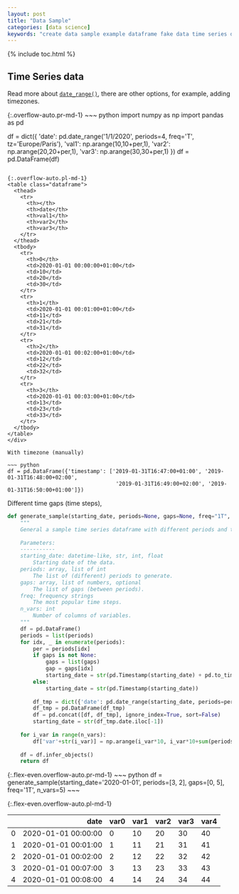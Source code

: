 ```yaml
---
layout: post
title: "Data Sample"
categories: [data science]
keywords: "create data sample example dataframe fake data time series data int numbers columns list of int numbers from numpy different time steps gaps don't continue"
---
```


{% include toc.html %}

## Time Series data

Read more about [`date_range()`](https://pandas.pydata.org/pandas-docs/stable/reference/api/pandas.date_range.html), there are other options, for example, adding timezones.

<div class="d-md-flex" markdown="1">
{:.overflow-auto.pr-md-1}
~~~ python
import numpy as np
import pandas as pd

df = dict({
    'date': pd.date_range('1/1/2020', periods=4, freq='T', tz='Europe/Paris'),
    'val1': np.arange(10,10+per,1),
    'var2': np.arange(20,20+per,1),
    'var3': np.arange(30,30+per,1)
})
df = pd.DataFrame(df)
~~~

{:.overflow-auto.pl-md-1}
<table class="dataframe">
  <thead>
    <tr>
      <th></th>
      <th>date</th>
      <th>val1</th>
      <th>var2</th>
      <th>var3</th>
    </tr>
  </thead>
  <tbody>
    <tr>
      <th>0</th>
      <td>2020-01-01 00:00:00+01:00</td>
      <td>10</td>
      <td>20</td>
      <td>30</td>
    </tr>
    <tr>
      <th>1</th>
      <td>2020-01-01 00:01:00+01:00</td>
      <td>11</td>
      <td>21</td>
      <td>31</td>
    </tr>
    <tr>
      <th>2</th>
      <td>2020-01-01 00:02:00+01:00</td>
      <td>12</td>
      <td>22</td>
      <td>32</td>
    </tr>
    <tr>
      <th>3</th>
      <td>2020-01-01 00:03:00+01:00</td>
      <td>13</td>
      <td>23</td>
      <td>33</td>
    </tr>
  </tbody>
</table>
</div>

With timezone (manually)

~~~ python
df = pd.DataFrame({'timestamp': ['2019-01-31T16:47:00+01:00', '2019-01-31T16:48:00+02:00', 
                                  '2019-01-31T16:49:00+02:00', '2019-01-31T16:50:00+01:00']})
~~~

Different time gaps (time steps),

~~~ python
def generate_sample(starting_date, periods=None, gaps=None, freq="1T", n_vars=1):
    """
    General a sample time series dataframe with different periods and time steps.
    
    Parameters:
    -----------
    starting_date: datetime-like, str, int, float
        Starting date of the data.
    periods: array, list of int
        The list of (different) periods to generate.
    gaps: array, list of numbers, optional
        The list of gaps (between periods).
    freq: frequency strings
        The most popular time steps.
    n_vars: int
        Number of columns of variables.
    """
    df = pd.DataFrame()
    periods = list(periods)
    for idx, _ in enumerate(periods):
        per = periods[idx]
        if gaps is not None:
            gaps = list(gaps)
            gap = gaps[idx]
            starting_date = str(pd.Timestamp(starting_date) + pd.to_timedelta(to_offset(freq))*gap)
        else:
            starting_date = str(pd.Timestamp(starting_date))
            
        df_tmp = dict({'date': pd.date_range(starting_date, periods=per, freq=freq)})
        df_tmp = pd.DataFrame(df_tmp)
        df = pd.concat([df, df_tmp], ignore_index=True, sort=False)
        starting_date = str(df_tmp.date.iloc[-1])
    
    for i_var in range(n_vars):
        df['var'+str(i_var)] = np.arange(i_var*10, i_var*10+sum(periods))
    
    df = df.infer_objects()
    return df
~~~

<div class="d-md-flex" markdown="1">
{:.flex-even.overflow-auto.pr-md-1}
~~~ python
df = generate_sample(starting_date='2020-01-01', periods=[3, 2], 
                     gaps=[0, 5], freq='1T', n_vars=5)
~~~

{:.flex-even.overflow-auto.pl-md-1}
<table class="dataframe">
  <thead>
    <tr style="text-align: right;">
      <th></th>
      <th>date</th>
      <th>var0</th>
      <th>var1</th>
      <th>var2</th>
      <th>var3</th>
      <th>var4</th>
    </tr>
  </thead>
  <tbody>
    <tr>
      <td>0</td>
      <td>2020-01-01 00:00:00</td>
      <td>0</td>
      <td>10</td>
      <td>20</td>
      <td>30</td>
      <td>40</td>
    </tr>
    <tr>
      <td>1</td>
      <td>2020-01-01 00:01:00</td>
      <td>1</td>
      <td>11</td>
      <td>21</td>
      <td>31</td>
      <td>41</td>
    </tr>
    <tr>
      <td>2</td>
      <td>2020-01-01 00:02:00</td>
      <td>2</td>
      <td>12</td>
      <td>22</td>
      <td>32</td>
      <td>42</td>
    </tr>
    <tr>
      <td>3</td>
      <td>2020-01-01 00:07:00</td>
      <td>3</td>
      <td>13</td>
      <td>23</td>
      <td>33</td>
      <td>43</td>
    </tr>
    <tr>
      <td>4</td>
      <td>2020-01-01 00:08:00</td>
      <td>4</td>
      <td>14</td>
      <td>24</td>
      <td>34</td>
      <td>44</td>
    </tr>
  </tbody>
</table>
</div>